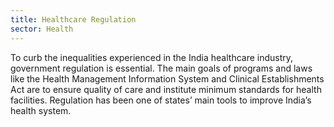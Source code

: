 ```yaml
---
title: Healthcare Regulation
sector: Health
---
```


To curb the inequalities experienced in the India healthcare industry, government regulation is essential. The main goals of programs and laws like the Health Management Information System and Clinical Establishments Act are to ensure quality of care and institute minimum standards for health facilities. Regulation has been one of states’ main tools to improve India’s health system. 
